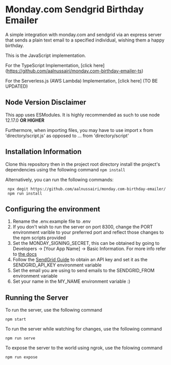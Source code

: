 # Monday.com Sendgrid Birthday Emailer

A simple integration with monday.com and sendgrid via an express server that sends a plain text email to a specified individual, wishing them a happy birthday.

This is the JavaScript implementation.

For the TypeScript Implementation, [click here] (https://github.com/aalnussairi/monday.com-birthday-emailer-ts)

For the Serverless.js (AWS Lambda) Implementation, [click here] (TO BE UPDATED)

## Node Version Disclaimer

This app uses ESModules. It is highly recommended as such to use node 12.17.0 **OR HIGHER**

Furthermore, when importing files, you may have to use import x from 'directory/script.js' as opposed to ... from 'directory/script'

## Installation Information

Clone this repository then in the project root directory install the project's dependencies using the following command `npm install`

Alternatively, you can run the following commands:

```
 npx degit https://github.com/aalnussairi/monday.com-birthday-emailer/
 npm run install
```

## Configuring the environment

1. Rename the .env.example file to .env
2. If you don't wish to run the server on port 8300, change the PORT environment varible to your preferred port and reflect those changes to the npm scripts provided
3. Set the MONDAY_SIGNING_SECRET, this can be obtained by going to Developers -> \[Your App Name\] -> Basic Information. For more info refer to [the docs](https://apps.developer.monday.com/docs)
4. Follow the [SendGrid Guide](https://docs.sendgrid.com/for-developers/sending-email/quickstart-nodejs) to obtain an API key and set it as the SENDGRID_API_KEY environment variable
5. Set the email you are using to send emails to the SENDGRID_FROM environment variable
6. Set your name in the MY_NAME environment variable :)

## Running the Server

To run the server, use the following command

```
npm start
```

To run the server while watching for changes, use the following command

```
npm run serve
```

To expose the server to the world using ngrok, use the folowing command

```
npm run expose
```
